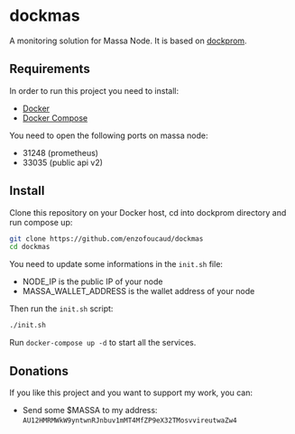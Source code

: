 # dockmas

A monitoring solution for Massa Node.
It is based on [dockprom](https://github.com/stefanprodan/dockprom).

## Requirements

In order to run this project you need to install:

- [Docker](https://docs.docker.com/install/)
- [Docker Compose](https://docs.docker.com/compose/install/)

You need to open the following ports on massa node:

- 31248 (prometheus)
- 33035 (public api v2)

## Install

Clone this repository on your Docker host, cd into dockprom directory and run compose up:

```bash
git clone https://github.com/enzofoucaud/dockmas
cd dockmas
```

You need to update some informations in the `init.sh` file:

- NODE_IP is the public IP of your node
- MASSA_WALLET_ADDRESS is the wallet address of your node

Then run the `init.sh` script:

```bash
./init.sh
```

Run `docker-compose up -d` to start all the services.

## Donations

If you like this project and you want to support my work, you can:

- Send some $MASSA to my address: `AU12HMRMWkW9yntwnRJnbuv1mMT4MfZP9eX32TMosvvireutwaZw4`
